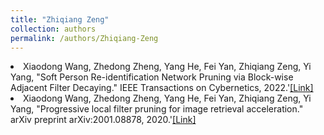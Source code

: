 ```yaml
---
title: "Zhiqiang Zeng"
collection: authors
permalink: /authors/Zhiqiang-Zeng
---
```

 <li> Xiaodong Wang,  Zhedong Zheng,  Yang He,  Fei Yan,  Zhiqiang Zeng,  Yi Yang, &quot;Soft Person Re-identification Network Pruning via Block-wise Adjacent Filter Decaying.&quot; IEEE Transactions on Cybernetics, 2022.'<a href='https://zdzheng.xyz/publication/Soft-Per2022'>[Link]</a> </li>
 <li> Xiaodong Wang,  Zhedong Zheng,  Yang He,  Fei Yan,  Zhiqiang Zeng,  Yi Yang, &quot;Progressive local filter pruning for image retrieval acceleration.&quot; arXiv preprint arXiv:2001.08878, 2020.'<a href='https://zdzheng.xyz/publication/Progress2020'>[Link]</a> </li>